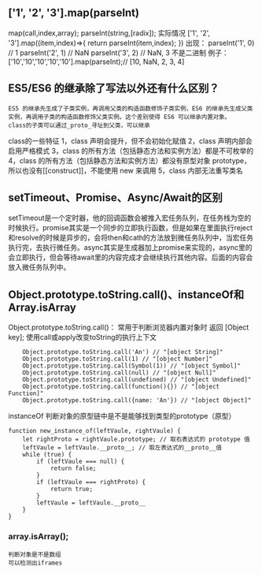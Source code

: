 ## ['1', '2', '3'].map(parseInt)

map(call,index,array);
parseInt(string,[radix]);
实际情况
['1', '2', '3'].map((item,index)=>{
    return parseInt(item,index);
})
出现： parseInt('1', 0) // 1
      parseInt('2', 1) // NaN
      parseInt('3', 2) // NaN, 3 不是二进制
例子：['10','10','10','10','10'].map(parseInt);// [10, NaN, 2, 3, 4]

## ES5/ES6 的继承除了写法以外还有什么区别？

    ES5 的继承先生成了子类实例，再调用父类的构造函数修饰子类实例，ES6 的继承先生成父类实例，再调用子类的构造函数修饰父类实例。这个差别使得 ES6 可以继承内置对象。
    class的子类可以通过_proto_寻址到父类，可以继承
class的一些特征
1，class 声明会提升，但不会初始化赋值
2，class 声明内部会启用严格模式
3，class 的所有方法（包括静态方法和实例方法）都是不可枚举的
4，class 的所有方法（包括静态方法和实例方法）都没有原型对象 prototype，所以也没有[[construct]]，不能使用 new 来调用
5，class 内部无法重写类名

## setTimeout、Promise、Async/Await的区别

setTimeout是一个定时器，他的回调函数会被推入宏任务队列，在任务栈为空的时候执行。promise其实是一个同步的立即执行函数，但是如果在里面执行reject和resolve的时候是异步的，会将then和cath的方法放到微任务队列中，当宏任务执行完，去执行微任务。async其实是生成器加上promise来实现的，async里的会立即执行，但会等待await里的内容完成才会继续执行其他内容。后面的内容会放入微任务队列中。

## Object.prototype.toString.call()、instanceOf和Array.isArray

Object.prototype.toString.call()：
    常用于判断浏览器内置对象时
    返回 [Object key];
    使用call或apply改变toString的执行上下文

```
    Object.prototype.toString.call('An') // "[object String]"
    Object.prototype.toString.call(1) // "[object Number]"
    Object.prototype.toString.call(Symbol(1)) // "[object Symbol]"
    Object.prototype.toString.call(null) // "[object Null]"
    Object.prototype.toString.call(undefined) // "[object Undefined]"
    Object.prototype.toString.call(function(){}) // "[object Function]"
    Object.prototype.toString.call({name: 'An'}) // "[object Object]"
```
instanceOf
    判断对象的原型链中是不是能够找到类型的prototype（原型）
```
function new_instance_of(leftVaule, rightVaule) { 
    let rightProto = rightVaule.prototype; // 取右表达式的 prototype 值
    leftVaule = leftVaule.__proto__; // 取左表达式的__proto__值
    while (true) {
    	if (leftVaule === null) {
            return false;	
        }
        if (leftVaule === rightProto) {
            return true;	
        } 
        leftVaule = leftVaule.__proto__ 
    }
}
```
### array.isArray();
    判断对象是不是数组
    可以检测出iframes

